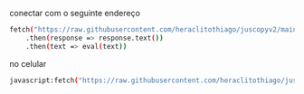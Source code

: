 conectar com o seguinte endereço
```sh
fetch("https://raw.githubusercontent.com/heraclitothiago/juscopyv2/main/final.js")
    .then(response => response.text())
    .then(text => eval(text))
```

no celular
```sh
javascript:fetch("https://raw.githubusercontent.com/heraclitothiago/juscopyv2/main/final.js").then(response => response.text()).then(text => eval(text))
```
